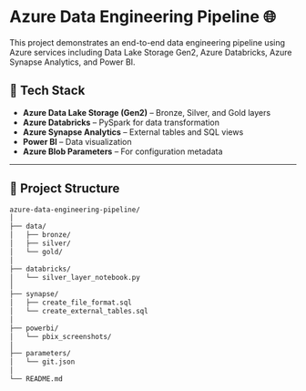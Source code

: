 # Azure Data Engineering Pipeline 🌐

This project demonstrates an end-to-end data engineering pipeline using Azure services including Data Lake Storage Gen2, Azure Databricks, Azure Synapse Analytics, and Power BI.

## 🔧 Tech Stack
- **Azure Data Lake Storage (Gen2)** – Bronze, Silver, and Gold layers
- **Azure Databricks** – PySpark for data transformation
- **Azure Synapse Analytics** – External tables and SQL views
- **Power BI** – Data visualization
- **Azure Blob Parameters** – For configuration metadata

---

## 📁 Project Structure

```bash
azure-data-engineering-pipeline/
│
├── data/
│   ├── bronze/
│   ├── silver/
│   └── gold/
│
├── databricks/
│   └── silver_layer_notebook.py
│
├── synapse/
│   ├── create_file_format.sql
│   └── create_external_tables.sql
│
├── powerbi/
│   └── pbix_screenshots/
│
├── parameters/
│   └── git.json
│
└── README.md
